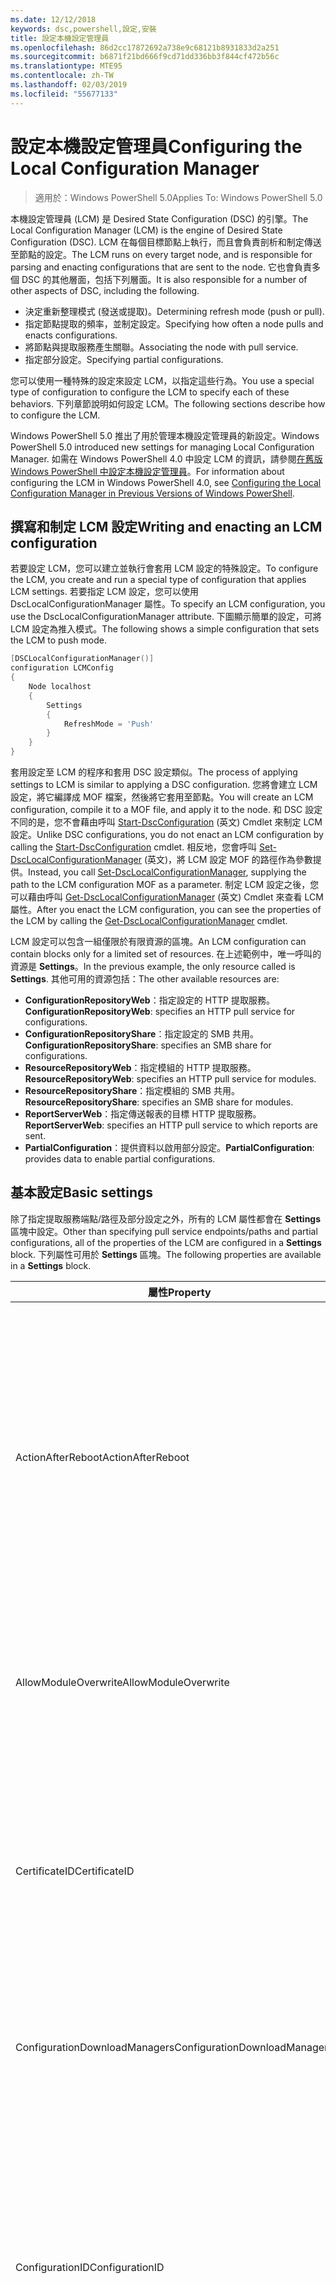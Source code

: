 ```yaml
---
ms.date: 12/12/2018
keywords: dsc,powershell,設定,安裝
title: 設定本機設定管理員
ms.openlocfilehash: 86d2cc17872692a738e9c68121b8931833d2a251
ms.sourcegitcommit: b6871f21bd666f9cd71dd336bb3f844cf472b56c
ms.translationtype: MTE95
ms.contentlocale: zh-TW
ms.lasthandoff: 02/03/2019
ms.locfileid: "55677133"
---
```

# <a name="configuring-the-local-configuration-manager"></a><span data-ttu-id="fac34-103">設定本機設定管理員</span><span class="sxs-lookup"><span data-stu-id="fac34-103">Configuring the Local Configuration Manager</span></span>

> <span data-ttu-id="fac34-104">適用於：Windows PowerShell 5.0</span><span class="sxs-lookup"><span data-stu-id="fac34-104">Applies To: Windows PowerShell 5.0</span></span>

<span data-ttu-id="fac34-105">本機設定管理員 (LCM) 是 Desired State Configuration (DSC) 的引擎。</span><span class="sxs-lookup"><span data-stu-id="fac34-105">The Local Configuration Manager (LCM) is the engine of Desired State Configuration (DSC).</span></span>
<span data-ttu-id="fac34-106">LCM 在每個目標節點上執行，而且會負責剖析和制定傳送至節點的設定。</span><span class="sxs-lookup"><span data-stu-id="fac34-106">The LCM runs on every target node, and is responsible for parsing and enacting configurations that are sent to the node.</span></span>
<span data-ttu-id="fac34-107">它也會負責多個 DSC 的其他層面，包括下列層面。</span><span class="sxs-lookup"><span data-stu-id="fac34-107">It is also responsible for a number of other aspects of DSC, including the following.</span></span>

- <span data-ttu-id="fac34-108">決定重新整理模式 (發送或提取)。</span><span class="sxs-lookup"><span data-stu-id="fac34-108">Determining refresh mode (push or pull).</span></span>
- <span data-ttu-id="fac34-109">指定節點提取的頻率，並制定設定。</span><span class="sxs-lookup"><span data-stu-id="fac34-109">Specifying how often a node pulls and enacts configurations.</span></span>
- <span data-ttu-id="fac34-110">將節點與提取服務產生關聯。</span><span class="sxs-lookup"><span data-stu-id="fac34-110">Associating the node with pull service.</span></span>
- <span data-ttu-id="fac34-111">指定部分設定。</span><span class="sxs-lookup"><span data-stu-id="fac34-111">Specifying partial configurations.</span></span>

<span data-ttu-id="fac34-112">您可以使用一種特殊的設定來設定 LCM，以指定這些行為。</span><span class="sxs-lookup"><span data-stu-id="fac34-112">You use a special type of configuration to configure the LCM to specify each of these behaviors.</span></span>
<span data-ttu-id="fac34-113">下列章節說明如何設定 LCM。</span><span class="sxs-lookup"><span data-stu-id="fac34-113">The following sections describe how to configure the LCM.</span></span>

<span data-ttu-id="fac34-114">Windows PowerShell 5.0 推出了用於管理本機設定管理員的新設定。</span><span class="sxs-lookup"><span data-stu-id="fac34-114">Windows PowerShell 5.0 introduced new settings for managing Local Configuration Manager.</span></span>
<span data-ttu-id="fac34-115">如需在 Windows PowerShell 4.0 中設定 LCM 的資訊，請參閱[在舊版 Windows PowerShell 中設定本機設定管理員](metaconfig4.md)。</span><span class="sxs-lookup"><span data-stu-id="fac34-115">For information about configuring the LCM in Windows PowerShell 4.0, see [Configuring the Local Configuration Manager in Previous Versions of Windows PowerShell](metaconfig4.md).</span></span>

## <a name="writing-and-enacting-an-lcm-configuration"></a><span data-ttu-id="fac34-116">撰寫和制定 LCM 設定</span><span class="sxs-lookup"><span data-stu-id="fac34-116">Writing and enacting an LCM configuration</span></span>

<span data-ttu-id="fac34-117">若要設定 LCM，您可以建立並執行會套用 LCM 設定的特殊設定。</span><span class="sxs-lookup"><span data-stu-id="fac34-117">To configure the LCM, you create and run a special type of configuration that applies LCM settings.</span></span>
<span data-ttu-id="fac34-118">若要指定 LCM 設定，您可以使用 DscLocalConfigurationManager 屬性。</span><span class="sxs-lookup"><span data-stu-id="fac34-118">To specify an LCM configuration, you use the DscLocalConfigurationManager attribute.</span></span>
<span data-ttu-id="fac34-119">下圖顯示簡單的設定，可將 LCM 設定為推入模式。</span><span class="sxs-lookup"><span data-stu-id="fac34-119">The following shows a simple configuration that sets the LCM to push mode.</span></span>

```powershell
[DSCLocalConfigurationManager()]
configuration LCMConfig
{
    Node localhost
    {
        Settings
        {
            RefreshMode = 'Push'
        }
    }
}
```

<span data-ttu-id="fac34-120">套用設定至 LCM 的程序和套用 DSC 設定類似。</span><span class="sxs-lookup"><span data-stu-id="fac34-120">The process of applying settings to LCM is similar to applying a DSC configuration.</span></span>
<span data-ttu-id="fac34-121">您將會建立 LCM 設定，將它編譯成 MOF 檔案，然後將它套用至節點。</span><span class="sxs-lookup"><span data-stu-id="fac34-121">You will create an LCM configuration, compile it to a MOF file, and apply it to the node.</span></span>
<span data-ttu-id="fac34-122">和 DSC 設定不同的是，您不會藉由呼叫 [Start-DscConfiguration](/powershell/module/psdesiredstateconfiguration/start-dscconfiguration) \(英文\) Cmdlet 來制定 LCM 設定。</span><span class="sxs-lookup"><span data-stu-id="fac34-122">Unlike DSC configurations, you do not enact an LCM configuration by calling the [Start-DscConfiguration](/powershell/module/psdesiredstateconfiguration/start-dscconfiguration) cmdlet.</span></span>
<span data-ttu-id="fac34-123">相反地，您會呼叫 [Set-DscLocalConfigurationManager](/powershell/module/PSDesiredStateConfiguration/Set-DscLocalConfigurationManager) \(英文\)，將 LCM 設定 MOF 的路徑作為參數提供。</span><span class="sxs-lookup"><span data-stu-id="fac34-123">Instead, you call [Set-DscLocalConfigurationManager](/powershell/module/PSDesiredStateConfiguration/Set-DscLocalConfigurationManager), supplying the path to the LCM configuration MOF as a parameter.</span></span>
<span data-ttu-id="fac34-124">制定 LCM 設定之後，您可以藉由呼叫 [Get-DscLocalConfigurationManager](/powershell/module/PSDesiredStateConfiguration/Get-DscLocalConfigurationManager) \(英文\) Cmdlet 來查看 LCM 屬性。</span><span class="sxs-lookup"><span data-stu-id="fac34-124">After you enact the LCM configuration, you can see the properties of the LCM by calling the [Get-DscLocalConfigurationManager](/powershell/module/PSDesiredStateConfiguration/Get-DscLocalConfigurationManager) cmdlet.</span></span>

<span data-ttu-id="fac34-125">LCM 設定可以包含一組僅限於有限資源的區塊。</span><span class="sxs-lookup"><span data-stu-id="fac34-125">An LCM configuration can contain blocks only for a limited set of resources.</span></span>
<span data-ttu-id="fac34-126">在上述範例中，唯一呼叫的資源是 **Settings**。</span><span class="sxs-lookup"><span data-stu-id="fac34-126">In the previous example, the only resource called is **Settings**.</span></span>
<span data-ttu-id="fac34-127">其他可用的資源包括：</span><span class="sxs-lookup"><span data-stu-id="fac34-127">The other available resources are:</span></span>

* <span data-ttu-id="fac34-128">**ConfigurationRepositoryWeb**：指定設定的 HTTP 提取服務。</span><span class="sxs-lookup"><span data-stu-id="fac34-128">**ConfigurationRepositoryWeb**: specifies an HTTP pull service for configurations.</span></span>
* <span data-ttu-id="fac34-129">**ConfigurationRepositoryShare**：指定設定的 SMB 共用。</span><span class="sxs-lookup"><span data-stu-id="fac34-129">**ConfigurationRepositoryShare**: specifies an SMB share for configurations.</span></span>
* <span data-ttu-id="fac34-130">**ResourceRepositoryWeb**：指定模組的 HTTP 提取服務。</span><span class="sxs-lookup"><span data-stu-id="fac34-130">**ResourceRepositoryWeb**: specifies an HTTP pull service for modules.</span></span>
* <span data-ttu-id="fac34-131">**ResourceRepositoryShare**：指定模組的 SMB 共用。</span><span class="sxs-lookup"><span data-stu-id="fac34-131">**ResourceRepositoryShare**: specifies an SMB share for modules.</span></span>
* <span data-ttu-id="fac34-132">**ReportServerWeb**：指定傳送報表的目標 HTTP 提取服務。</span><span class="sxs-lookup"><span data-stu-id="fac34-132">**ReportServerWeb**: specifies an HTTP pull service to which reports are sent.</span></span>
* <span data-ttu-id="fac34-133">**PartialConfiguration**：提供資料以啟用部分設定。</span><span class="sxs-lookup"><span data-stu-id="fac34-133">**PartialConfiguration**: provides data to enable partial configurations.</span></span>

## <a name="basic-settings"></a><span data-ttu-id="fac34-134">基本設定</span><span class="sxs-lookup"><span data-stu-id="fac34-134">Basic settings</span></span>

<span data-ttu-id="fac34-135">除了指定提取服務端點/路徑及部分設定之外，所有的 LCM 屬性都會在 **Settings** 區塊中設定。</span><span class="sxs-lookup"><span data-stu-id="fac34-135">Other than specifying pull service endpoints/paths and partial configurations, all of the properties of the LCM are configured in a **Settings** block.</span></span>
<span data-ttu-id="fac34-136">下列屬性可用於 **Settings** 區塊。</span><span class="sxs-lookup"><span data-stu-id="fac34-136">The following properties are available in a **Settings** block.</span></span>

|  <span data-ttu-id="fac34-137">屬性</span><span class="sxs-lookup"><span data-stu-id="fac34-137">Property</span></span>  |  <span data-ttu-id="fac34-138">類型</span><span class="sxs-lookup"><span data-stu-id="fac34-138">Type</span></span>  |  <span data-ttu-id="fac34-139">描述</span><span class="sxs-lookup"><span data-stu-id="fac34-139">Description</span></span>   |
|----------- |------- |--------------- |
| <span data-ttu-id="fac34-140">ActionAfterReboot</span><span class="sxs-lookup"><span data-stu-id="fac34-140">ActionAfterReboot</span></span>| <span data-ttu-id="fac34-141">字串</span><span class="sxs-lookup"><span data-stu-id="fac34-141">string</span></span>| <span data-ttu-id="fac34-142">指定套用設定期間在重新開機後的動作。</span><span class="sxs-lookup"><span data-stu-id="fac34-142">Specifies what happens after a reboot during the application of a configuration.</span></span> <span data-ttu-id="fac34-143">可能的值為 __"ContinueConfiguration"__ 和 __"StopConfiguration"__。</span><span class="sxs-lookup"><span data-stu-id="fac34-143">The possible values are __"ContinueConfiguration"__ and __"StopConfiguration"__.</span></span> <ul><li> <span data-ttu-id="fac34-144">__ContinueConfiguration__︰機器重新開機後繼續套用目前的設定。</span><span class="sxs-lookup"><span data-stu-id="fac34-144">__ContinueConfiguration__: Continue applying the current configuration after machine reboot.</span></span> <span data-ttu-id="fac34-145">這是預設值</span><span class="sxs-lookup"><span data-stu-id="fac34-145">This is the default value</span></span></li><li><span data-ttu-id="fac34-146">__StopConfiguration__：機器重新開機後停止目前的設定。</span><span class="sxs-lookup"><span data-stu-id="fac34-146">__StopConfiguration__: Stop the current configuration after machine reboot.</span></span></li></ul>|
| <span data-ttu-id="fac34-147">AllowModuleOverwrite</span><span class="sxs-lookup"><span data-stu-id="fac34-147">AllowModuleOverwrite</span></span>| <span data-ttu-id="fac34-148">bool</span><span class="sxs-lookup"><span data-stu-id="fac34-148">bool</span></span>| <span data-ttu-id="fac34-149">若允許以自提取服務下載的新設定覆寫目標節點上的舊設定，即為 __$TRUE__。</span><span class="sxs-lookup"><span data-stu-id="fac34-149">__$TRUE__ if new configurations downloaded from the pull service are allowed to overwrite the old ones on the target node.</span></span> <span data-ttu-id="fac34-150">否則為 $FALSE。</span><span class="sxs-lookup"><span data-stu-id="fac34-150">Otherwise, $FALSE.</span></span>|
| <span data-ttu-id="fac34-151">CertificateID</span><span class="sxs-lookup"><span data-stu-id="fac34-151">CertificateID</span></span>| <span data-ttu-id="fac34-152">字串</span><span class="sxs-lookup"><span data-stu-id="fac34-152">string</span></span>| <span data-ttu-id="fac34-153">憑證指紋，用來保護在設定中傳遞的憑證。</span><span class="sxs-lookup"><span data-stu-id="fac34-153">The thumbprint of a certificate used to secure credentials passed in a configuration.</span></span> <span data-ttu-id="fac34-154">如需詳細資訊，請參閱 [Want to secure credentials in Windows PowerShell Desired State Configuration (需要保護 Windows PowerShell 預期狀態設定的憑證嗎？)](http://blogs.msdn.com/b/powershell/archive/2014/01/31/want-to-secure-credentials-in-windows-powershell-desired-state-configuration.aspx)。</span><span class="sxs-lookup"><span data-stu-id="fac34-154">For more information see [Want to secure credentials in Windows PowerShell Desired State Configuration](http://blogs.msdn.com/b/powershell/archive/2014/01/31/want-to-secure-credentials-in-windows-powershell-desired-state-configuration.aspx)?.</span></span> <br> <span data-ttu-id="fac34-155">__注意：__ 若使用 Azure 自動化 DSC 提取服務，系統會自動管理此設定。</span><span class="sxs-lookup"><span data-stu-id="fac34-155">__Note:__ this is managed automatically if using Azure Automation DSC pull service.</span></span>|
| <span data-ttu-id="fac34-156">ConfigurationDownloadManagers</span><span class="sxs-lookup"><span data-stu-id="fac34-156">ConfigurationDownloadManagers</span></span>| <span data-ttu-id="fac34-157">CimInstance[]</span><span class="sxs-lookup"><span data-stu-id="fac34-157">CimInstance[]</span></span>| <span data-ttu-id="fac34-158">已過時。</span><span class="sxs-lookup"><span data-stu-id="fac34-158">Obsolete.</span></span> <span data-ttu-id="fac34-159">使用 __ConfigurationRepositoryWeb__ 和 __ConfigurationRepositoryShare__ 區塊來定義設定提取服務端點。</span><span class="sxs-lookup"><span data-stu-id="fac34-159">Use __ConfigurationRepositoryWeb__ and __ConfigurationRepositoryShare__ blocks to define configuration pull service endpoints.</span></span>|
| <span data-ttu-id="fac34-160">ConfigurationID</span><span class="sxs-lookup"><span data-stu-id="fac34-160">ConfigurationID</span></span>| <span data-ttu-id="fac34-161">字串</span><span class="sxs-lookup"><span data-stu-id="fac34-161">string</span></span>| <span data-ttu-id="fac34-162">用於與較舊提取服務版本之間的回溯相容性。</span><span class="sxs-lookup"><span data-stu-id="fac34-162">For backwards compatibility with older pull service versions.</span></span> <span data-ttu-id="fac34-163">識別要從提取服務取得之設定檔的 GUID。</span><span class="sxs-lookup"><span data-stu-id="fac34-163">A GUID that identifies the configuration file to get from a pull service.</span></span> <span data-ttu-id="fac34-164">如果設定 MOF 的名稱為 ConfigurationID.mof，節點將會在提取服務上提取設定。</span><span class="sxs-lookup"><span data-stu-id="fac34-164">The node will pull configurations on the pull service if the name of the configuration MOF is named ConfigurationID.mof.</span></span><br> <span data-ttu-id="fac34-165">__注意：__ 如果您設定此屬性，使用 __RegistrationKey__ 向提取服務註冊節點將會無法運作。</span><span class="sxs-lookup"><span data-stu-id="fac34-165">__Note:__ If you set this property, registering the node with a pull service by using __RegistrationKey__ does not work.</span></span> <span data-ttu-id="fac34-166">如需詳細資訊，請參閱[以設定名稱設定提取用戶端](../pull-server/pullClientConfigNames.md)。</span><span class="sxs-lookup"><span data-stu-id="fac34-166">For more information, see [Setting up a pull client with configuration names](../pull-server/pullClientConfigNames.md).</span></span>|
| <span data-ttu-id="fac34-167">ConfigurationMode</span><span class="sxs-lookup"><span data-stu-id="fac34-167">ConfigurationMode</span></span>| <span data-ttu-id="fac34-168">字串</span><span class="sxs-lookup"><span data-stu-id="fac34-168">string</span></span> | <span data-ttu-id="fac34-169">指定 LCM 實際上如何將設定套用至目標節點。</span><span class="sxs-lookup"><span data-stu-id="fac34-169">Specifies how the LCM actually applies the configuration to the target nodes.</span></span> <span data-ttu-id="fac34-170">可能的值為 __"ApplyOnly"__、__"ApplyAndMonitor"__ 和 __"ApplyAndAutoCorrect"__。</span><span class="sxs-lookup"><span data-stu-id="fac34-170">Possible values are __"ApplyOnly"__,__"ApplyAndMonitor"__, and __"ApplyAndAutoCorrect"__.</span></span> <ul><li><span data-ttu-id="fac34-171">__ApplyOnly__：DSC 會套用設定，並且不執行任何進一步的動作，除非有新的設定推送至目標節點，或是從服務提取新的設定。</span><span class="sxs-lookup"><span data-stu-id="fac34-171">__ApplyOnly__: DSC applies the configuration and does nothing further unless a new configuration is pushed to the target node or when a new configuration is pulled from a service.</span></span> <span data-ttu-id="fac34-172">第一次套用新設定之後，DSC 不會檢查與先前設定狀態的偏離。</span><span class="sxs-lookup"><span data-stu-id="fac34-172">After initial application of a new configuration, DSC does not check for drift from a previously configured state.</span></span> <span data-ttu-id="fac34-173">請注意，在 __ApplyOnly__ 生效之前，DSC 不斷嘗試套用此組態，直到成功為止 。</span><span class="sxs-lookup"><span data-stu-id="fac34-173">Note that DSC will attempt to apply the configuration until it is successful before __ApplyOnly__ takes effect.</span></span> </li><li> <span data-ttu-id="fac34-174">__ApplyAndMonitor__：這是預設值。</span><span class="sxs-lookup"><span data-stu-id="fac34-174">__ApplyAndMonitor__: This is the default value.</span></span> <span data-ttu-id="fac34-175">LCM 適用於任何新的設定。</span><span class="sxs-lookup"><span data-stu-id="fac34-175">The LCM applies any new configurations.</span></span> <span data-ttu-id="fac34-176">第一次套用新設定之後，如果目標節點偏離預期狀態，則 DSC 會回報記錄中的差異。</span><span class="sxs-lookup"><span data-stu-id="fac34-176">After initial application of a new configuration, if the target node drifts from the desired state, DSC reports the discrepancy in logs.</span></span> <span data-ttu-id="fac34-177">請注意，在 __ApplyAndMonitor__ 生效之前，DSC 不斷嘗試套用此組態，直到成功為止 。</span><span class="sxs-lookup"><span data-stu-id="fac34-177">Note that DSC will attempt to apply the configuration until it is successful before __ApplyAndMonitor__ takes effect.</span></span></li><li><span data-ttu-id="fac34-178">__ApplyAndAutoCorrect__：DSC 會套用任何新的設定。</span><span class="sxs-lookup"><span data-stu-id="fac34-178">__ApplyAndAutoCorrect__: DSC applies any new configurations.</span></span> <span data-ttu-id="fac34-179">第一次套用新設定之後，如果目標節點偏離預期狀態，則 DSC 會報告記錄檔中的差異，然後重新套用目前設定。</span><span class="sxs-lookup"><span data-stu-id="fac34-179">After initial application of a new configuration, if the target node drifts from the desired state, DSC reports the discrepancy in logs, and then re-applies the current configuration.</span></span></li></ul>|
| <span data-ttu-id="fac34-180">ConfigurationModeFrequencyMins</span><span class="sxs-lookup"><span data-stu-id="fac34-180">ConfigurationModeFrequencyMins</span></span>| <span data-ttu-id="fac34-181">UInt32</span><span class="sxs-lookup"><span data-stu-id="fac34-181">UInt32</span></span>| <span data-ttu-id="fac34-182">檢查並套用目前設定的頻率 (以分鐘為單位)。</span><span class="sxs-lookup"><span data-stu-id="fac34-182">How often, in minutes, the current configuration is checked and applied.</span></span> <span data-ttu-id="fac34-183">如果 ConfigurationMode 屬性設定為 ApplyOnly，就會忽略這個屬性。</span><span class="sxs-lookup"><span data-stu-id="fac34-183">This property is ignored if the ConfigurationMode property is set to ApplyOnly.</span></span> <span data-ttu-id="fac34-184">預設值為 15。</span><span class="sxs-lookup"><span data-stu-id="fac34-184">The default value is 15.</span></span>|
| <span data-ttu-id="fac34-185">DebugMode</span><span class="sxs-lookup"><span data-stu-id="fac34-185">DebugMode</span></span>| <span data-ttu-id="fac34-186">字串</span><span class="sxs-lookup"><span data-stu-id="fac34-186">string</span></span>| <span data-ttu-id="fac34-187">可能的值為 __None__、__ForceModuleImport__ 和 __All__。</span><span class="sxs-lookup"><span data-stu-id="fac34-187">Possible values are __None__, __ForceModuleImport__, and __All__.</span></span> <ul><li><span data-ttu-id="fac34-188">設為 __None__ 會使用快取資源。</span><span class="sxs-lookup"><span data-stu-id="fac34-188">Set to __None__ to use cached resources.</span></span> <span data-ttu-id="fac34-189">這是預設，而且應該用於實際執行的案例。</span><span class="sxs-lookup"><span data-stu-id="fac34-189">This is the default and should be used in production scenarios.</span></span></li><li><span data-ttu-id="fac34-190">設為 __ForceModuleImport__，會導致 LCM 重新載入任何 DSC 資源模組，即使先前已載入這些模組並已快取。</span><span class="sxs-lookup"><span data-stu-id="fac34-190">Setting to __ForceModuleImport__, causes the LCM to reload any DSC resource modules, even if they have been previously loaded and cached.</span></span> <span data-ttu-id="fac34-191">這會影響 DSC 作業的效能，因為每個模組會在使用時重新載入。</span><span class="sxs-lookup"><span data-stu-id="fac34-191">This impacts the performance of DSC operations as each module is reloaded on use.</span></span> <span data-ttu-id="fac34-192">通常會在為資源偵錯時使用此值</span><span class="sxs-lookup"><span data-stu-id="fac34-192">Typically you would use this value while debugging a resource</span></span></li><li><span data-ttu-id="fac34-193">在這一版本中，__All__ 與 __ForceModuleImport__ 相同</span><span class="sxs-lookup"><span data-stu-id="fac34-193">In this release, __All__ is same as __ForceModuleImport__</span></span></li></ul> |
| <span data-ttu-id="fac34-194">RebootNodeIfNeeded</span><span class="sxs-lookup"><span data-stu-id="fac34-194">RebootNodeIfNeeded</span></span>| <span data-ttu-id="fac34-195">bool</span><span class="sxs-lookup"><span data-stu-id="fac34-195">bool</span></span>| <span data-ttu-id="fac34-196">將此設為`$true`以允許重新啟動節點使用的資源`$global:DSCMachineStatus`旗標。</span><span class="sxs-lookup"><span data-stu-id="fac34-196">Set this to `$true` to allow resources to reboot the Node using the `$global:DSCMachineStatus` flag.</span></span> <span data-ttu-id="fac34-197">否則，您將必須手動重新啟動任何設定所需的節點。</span><span class="sxs-lookup"><span data-stu-id="fac34-197">Otherwise, you will have to manually reboot the node for any configuration that requires it.</span></span> <span data-ttu-id="fac34-198">預設值為 `$false`。</span><span class="sxs-lookup"><span data-stu-id="fac34-198">The default value is `$false`.</span></span> <span data-ttu-id="fac34-199">若要在重新啟動條件是由 DSC 以外的項目 (例如 Windows Installer) 所制定的情況下使用此設定，請將此設定與 [xPendingReboot](https://github.com/powershell/xpendingreboot) \(英文\) 模組結合。</span><span class="sxs-lookup"><span data-stu-id="fac34-199">To use this setting when a reboot condition is enacted by something other than DSC (such as Windows Installer), combine this setting with the [xPendingReboot](https://github.com/powershell/xpendingreboot) module.</span></span>|
| <span data-ttu-id="fac34-200">RefreshMode</span><span class="sxs-lookup"><span data-stu-id="fac34-200">RefreshMode</span></span>| <span data-ttu-id="fac34-201">字串</span><span class="sxs-lookup"><span data-stu-id="fac34-201">string</span></span>| <span data-ttu-id="fac34-202">指定 LCM 取得設定的方式。</span><span class="sxs-lookup"><span data-stu-id="fac34-202">Specifies how the LCM gets configurations.</span></span> <span data-ttu-id="fac34-203">可能的值為 __"Disabled"__、__"Push"__ 和 __"Pull"__。</span><span class="sxs-lookup"><span data-stu-id="fac34-203">The possible values are __"Disabled"__, __"Push"__, and __"Pull"__.</span></span> <ul><li><span data-ttu-id="fac34-204">__Disabled__：會為此節點停用 DSC 設定。</span><span class="sxs-lookup"><span data-stu-id="fac34-204">__Disabled__: DSC configurations are disabled for this node.</span></span></li><li> <span data-ttu-id="fac34-205">__Push__：藉由呼叫 [Start-DscConfiguration](/powershell/module/psdesiredstateconfiguration/start-dscconfiguration) Cmdlet 啟動設定。</span><span class="sxs-lookup"><span data-stu-id="fac34-205">__Push__: Configurations are initiated by calling the [Start-DscConfiguration](/powershell/module/psdesiredstateconfiguration/start-dscconfiguration) cmdlet.</span></span> <span data-ttu-id="fac34-206">設定會立即套用至節點。</span><span class="sxs-lookup"><span data-stu-id="fac34-206">The configuration is applied immediately to the node.</span></span> <span data-ttu-id="fac34-207">這是預設值。</span><span class="sxs-lookup"><span data-stu-id="fac34-207">This is the default value.</span></span></li><li><span data-ttu-id="fac34-208">__Pull__：節點設定為定期檢查來自提取服務或 SMB 路徑的設定。</span><span class="sxs-lookup"><span data-stu-id="fac34-208">__Pull:__ The node is configured to regularly check for configurations from a pull service or SMB path.</span></span> <span data-ttu-id="fac34-209">如果這個屬性設為 __Pull__，您必須在 __ConfigurationRepositoryWeb__ 或 __ConfigurationRepositoryShare__ 區塊中指定 HTTP (服務) 或 SMB (共用) 路徑。</span><span class="sxs-lookup"><span data-stu-id="fac34-209">If this property is set to __Pull__, you must specify an HTTP (service) or SMB (share) path in a __ConfigurationRepositoryWeb__ or __ConfigurationRepositoryShare__ block.</span></span></li></ul>|
| <span data-ttu-id="fac34-210">RefreshFrequencyMins</span><span class="sxs-lookup"><span data-stu-id="fac34-210">RefreshFrequencyMins</span></span>| <span data-ttu-id="fac34-211">Uint32</span><span class="sxs-lookup"><span data-stu-id="fac34-211">Uint32</span></span>| <span data-ttu-id="fac34-212">LCM 檢查提取服務以取得更新設定的時間間隔 (以分鐘為單位)。</span><span class="sxs-lookup"><span data-stu-id="fac34-212">The time interval, in minutes, at which the LCM checks a pull service to get updated configurations.</span></span> <span data-ttu-id="fac34-213">如果 LCM 未在提取模式下設定，就會忽略此值。</span><span class="sxs-lookup"><span data-stu-id="fac34-213">This value is ignored if the LCM is not configured in pull mode.</span></span> <span data-ttu-id="fac34-214">預設值為 30。</span><span class="sxs-lookup"><span data-stu-id="fac34-214">The default value is 30.</span></span>|
| <span data-ttu-id="fac34-215">ReportManagers</span><span class="sxs-lookup"><span data-stu-id="fac34-215">ReportManagers</span></span>| <span data-ttu-id="fac34-216">CimInstance[]</span><span class="sxs-lookup"><span data-stu-id="fac34-216">CimInstance[]</span></span>| <span data-ttu-id="fac34-217">已過時。</span><span class="sxs-lookup"><span data-stu-id="fac34-217">Obsolete.</span></span> <span data-ttu-id="fac34-218">使用 __ReportServerWeb__ 區塊來定義傳送報表資料至提取服務的端點。</span><span class="sxs-lookup"><span data-stu-id="fac34-218">Use __ReportServerWeb__ blocks to define an endpoint to send reporting data to a pull service.</span></span>|
| <span data-ttu-id="fac34-219">ResourceModuleManagers</span><span class="sxs-lookup"><span data-stu-id="fac34-219">ResourceModuleManagers</span></span>| <span data-ttu-id="fac34-220">CimInstance[]</span><span class="sxs-lookup"><span data-stu-id="fac34-220">CimInstance[]</span></span>| <span data-ttu-id="fac34-221">已過時。</span><span class="sxs-lookup"><span data-stu-id="fac34-221">Obsolete.</span></span> <span data-ttu-id="fac34-222">使用 __ResourceRepositoryWeb__ 和 __ResourceRepositoryShare__ 區塊來個別定義提取服務 HTTP 端點或 SMB 路徑。</span><span class="sxs-lookup"><span data-stu-id="fac34-222">Use __ResourceRepositoryWeb__ and __ResourceRepositoryShare__ blocks to define pull service HTTP endpoints or SMB paths, respectively.</span></span>|
| <span data-ttu-id="fac34-223">PartialConfigurations</span><span class="sxs-lookup"><span data-stu-id="fac34-223">PartialConfigurations</span></span>| <span data-ttu-id="fac34-224">CimInstance</span><span class="sxs-lookup"><span data-stu-id="fac34-224">CimInstance</span></span>| <span data-ttu-id="fac34-225">未實作。</span><span class="sxs-lookup"><span data-stu-id="fac34-225">Not implemented.</span></span> <span data-ttu-id="fac34-226">請勿使用。</span><span class="sxs-lookup"><span data-stu-id="fac34-226">Do not use.</span></span>|
| <span data-ttu-id="fac34-227">StatusRetentionTimeInDays</span><span class="sxs-lookup"><span data-stu-id="fac34-227">StatusRetentionTimeInDays</span></span> | <span data-ttu-id="fac34-228">UInt32</span><span class="sxs-lookup"><span data-stu-id="fac34-228">UInt32</span></span>| <span data-ttu-id="fac34-229">LCM 會保留目前設定狀態的天數。</span><span class="sxs-lookup"><span data-stu-id="fac34-229">The number of days the LCM keeps the status of the current configuration.</span></span>|

> [!NOTE]
> <span data-ttu-id="fac34-230">LCM 會啟動**ConfigurationModeFrequencyMins**循環為基礎：</span><span class="sxs-lookup"><span data-stu-id="fac34-230">The LCM starts the **ConfigurationModeFrequencyMins** cycle based on:</span></span>
>
> - <span data-ttu-id="fac34-231">使用套用新的 metaconfig `Set-DscLocalConfigurationManager`</span><span class="sxs-lookup"><span data-stu-id="fac34-231">A new metaconfig is applied using `Set-DscLocalConfigurationManager`</span></span>
> - <span data-ttu-id="fac34-232">電腦重新開機</span><span class="sxs-lookup"><span data-stu-id="fac34-232">A machine restart</span></span>
>
> <span data-ttu-id="fac34-233">任何條件，其中的計時器程序發生時將會在 30 秒內偵測到的損毀，而週期將會重新啟動。</span><span class="sxs-lookup"><span data-stu-id="fac34-233">For any condition where the timer process experiences a crash, that will be detected within 30 seconds and the cycle will be restarted.</span></span>
> <span data-ttu-id="fac34-234">並行作業可能會延遲週期從開始，如果這項作業的持續時間超過設定的循環頻率下, 一個計時器將不會啟動。</span><span class="sxs-lookup"><span data-stu-id="fac34-234">A concurrent operation could delay the cycle from being started, if the duration of this operation exceeds the configured cycle frequency, the next timer will not start.</span></span>
>
> <span data-ttu-id="fac34-235">範例中，metaconfig 在 15 分鐘提取頻率設定，並提取，就會發生在 T1。</span><span class="sxs-lookup"><span data-stu-id="fac34-235">Example, the metaconfig is configured at a 15 minute pull frequency and a pull occurs at T1.</span></span>  <span data-ttu-id="fac34-236">節點不會完成 16 分鐘的工作。</span><span class="sxs-lookup"><span data-stu-id="fac34-236">The Node does not finish work for 16 minutes.</span></span>  <span data-ttu-id="fac34-237">會忽略第一個 15 分鐘的週期，以及下一個提取將會發生在 T1 + 15 + 15。</span><span class="sxs-lookup"><span data-stu-id="fac34-237">The first 15 minute cycle is ignored, and next pull will happen at T1+15+15.</span></span>

## <a name="pull-service"></a><span data-ttu-id="fac34-238">提取服務</span><span class="sxs-lookup"><span data-stu-id="fac34-238">Pull service</span></span>

<span data-ttu-id="fac34-239">LCM 設定支援定義下列提取服務端點類型：</span><span class="sxs-lookup"><span data-stu-id="fac34-239">LCM configuration supports defining the following types of pull service endpoints:</span></span>

- <span data-ttu-id="fac34-240">**設定伺服器**：DSC 設定的儲存機制。</span><span class="sxs-lookup"><span data-stu-id="fac34-240">**Configuration server**: A repository for DSC configurations.</span></span> <span data-ttu-id="fac34-241">使用 **ConfigurationRepositoryWeb** (適用於 Web 伺服器) 和 **ConfigurationRepositoryShare** (適用於 SMB 伺服器) 區塊來定義設定伺服器。</span><span class="sxs-lookup"><span data-stu-id="fac34-241">Define configuration servers by using **ConfigurationRepositoryWeb** (for web-based servers) and **ConfigurationRepositoryShare** (for SMB-based servers) blocks.</span></span>
- <span data-ttu-id="fac34-242">**資源伺服器**：封裝成 PowerShell 模組的 DSC 資源存放庫。</span><span class="sxs-lookup"><span data-stu-id="fac34-242">**Resource server**: A repository for DSC resources, packaged as PowerShell modules.</span></span> <span data-ttu-id="fac34-243">使用 **ResourceRepositoryWeb** (適用於 Web 伺服器) 和 **ResourceRepositoryShare** (適用於 SMB 伺服器) 區塊來定義資源伺服器。</span><span class="sxs-lookup"><span data-stu-id="fac34-243">Define resource servers by using **ResourceRepositoryWeb** (for web-based servers) and **ResourceRepositoryShare** (for SMB-based servers) blocks.</span></span>
- <span data-ttu-id="fac34-244">**報表伺服器**：DSC 傳送報表資料的目標服務。</span><span class="sxs-lookup"><span data-stu-id="fac34-244">**Report server**: A service that DSC sends report data to.</span></span> <span data-ttu-id="fac34-245">使用 **ReportServerWeb** 區塊來定義報表伺服器。</span><span class="sxs-lookup"><span data-stu-id="fac34-245">Define report servers by using **ReportServerWeb** blocks.</span></span> <span data-ttu-id="fac34-246">報表伺服器必須是 Web 服務。</span><span class="sxs-lookup"><span data-stu-id="fac34-246">A report server must be a web service.</span></span>

<span data-ttu-id="fac34-247">如需提取服務的詳細資訊，請參閱 [Desired State Configuration 提取服務](../pull-server/pullServer.md)。</span><span class="sxs-lookup"><span data-stu-id="fac34-247">For more details on pull service see, [Desired State Configuration Pull Service](../pull-server/pullServer.md).</span></span>

## <a name="configuration-server-blocks"></a><span data-ttu-id="fac34-248">設定伺服器區塊</span><span class="sxs-lookup"><span data-stu-id="fac34-248">Configuration server blocks</span></span>

<span data-ttu-id="fac34-249">若要定義 Web 設定伺服器，請建立 **ConfigurationRepositoryWeb** 區塊。</span><span class="sxs-lookup"><span data-stu-id="fac34-249">To define a web-based configuration server, you create a **ConfigurationRepositoryWeb** block.</span></span>
<span data-ttu-id="fac34-250">**ConfigurationRepositoryWeb** 定義下列屬性。</span><span class="sxs-lookup"><span data-stu-id="fac34-250">A **ConfigurationRepositoryWeb** defines the following properties.</span></span>

|<span data-ttu-id="fac34-251">屬性</span><span class="sxs-lookup"><span data-stu-id="fac34-251">Property</span></span>|<span data-ttu-id="fac34-252">類型</span><span class="sxs-lookup"><span data-stu-id="fac34-252">Type</span></span>|<span data-ttu-id="fac34-253">描述</span><span class="sxs-lookup"><span data-stu-id="fac34-253">Description</span></span>|
|---|---|---|
|<span data-ttu-id="fac34-254">AllowUnsecureConnection</span><span class="sxs-lookup"><span data-stu-id="fac34-254">AllowUnsecureConnection</span></span>|<span data-ttu-id="fac34-255">bool</span><span class="sxs-lookup"><span data-stu-id="fac34-255">bool</span></span>|<span data-ttu-id="fac34-256">設為 **$TRUE** 即允許從節點到伺服器的未經驗證連線。</span><span class="sxs-lookup"><span data-stu-id="fac34-256">Set to **$TRUE** to allow connections from the node to the server without authentication.</span></span> <span data-ttu-id="fac34-257">設為 **$FALSE** 表示需要驗證。</span><span class="sxs-lookup"><span data-stu-id="fac34-257">Set to **$FALSE** to require authentication.</span></span>|
|<span data-ttu-id="fac34-258">CertificateID</span><span class="sxs-lookup"><span data-stu-id="fac34-258">CertificateID</span></span>|<span data-ttu-id="fac34-259">字串</span><span class="sxs-lookup"><span data-stu-id="fac34-259">string</span></span>|<span data-ttu-id="fac34-260">用來向伺服器驗證的憑證指紋。</span><span class="sxs-lookup"><span data-stu-id="fac34-260">The thumbprint of a certificate used to authenticate to the server.</span></span>|
|<span data-ttu-id="fac34-261">ConfigurationNames</span><span class="sxs-lookup"><span data-stu-id="fac34-261">ConfigurationNames</span></span>|<span data-ttu-id="fac34-262">String[]</span><span class="sxs-lookup"><span data-stu-id="fac34-262">String[]</span></span>|<span data-ttu-id="fac34-263">要由目標節點提取之設定名稱的陣列。</span><span class="sxs-lookup"><span data-stu-id="fac34-263">An array of names of configurations to be pulled by the target node.</span></span> <span data-ttu-id="fac34-264">僅有在使用 **RegistrationKey** 向提取服務註冊節點時，才會使用這些設定。</span><span class="sxs-lookup"><span data-stu-id="fac34-264">These are used only if the node is registered with the pull service by using a **RegistrationKey**.</span></span> <span data-ttu-id="fac34-265">如需詳細資訊，請參閱[以設定名稱設定提取用戶端](../pull-server/pullClientConfigNames.md)。</span><span class="sxs-lookup"><span data-stu-id="fac34-265">For more information, see [Setting up a pull client with configuration names](../pull-server/pullClientConfigNames.md).</span></span>|
|<span data-ttu-id="fac34-266">RegistrationKey</span><span class="sxs-lookup"><span data-stu-id="fac34-266">RegistrationKey</span></span>|<span data-ttu-id="fac34-267">字串</span><span class="sxs-lookup"><span data-stu-id="fac34-267">string</span></span>|<span data-ttu-id="fac34-268">向提取服務註冊節點的 GUID。</span><span class="sxs-lookup"><span data-stu-id="fac34-268">A GUID that registers the node with the pull service.</span></span> <span data-ttu-id="fac34-269">如需詳細資訊，請參閱[以設定名稱設定提取用戶端](../pull-server/pullClientConfigNames.md)。</span><span class="sxs-lookup"><span data-stu-id="fac34-269">For more information, see [Setting up a pull client with configuration names](../pull-server/pullClientConfigNames.md).</span></span>|
|<span data-ttu-id="fac34-270">ServerURL</span><span class="sxs-lookup"><span data-stu-id="fac34-270">ServerURL</span></span>|<span data-ttu-id="fac34-271">字串</span><span class="sxs-lookup"><span data-stu-id="fac34-271">string</span></span>|<span data-ttu-id="fac34-272">設定服務的 URL。</span><span class="sxs-lookup"><span data-stu-id="fac34-272">The URL of the configuration service.</span></span>|

<span data-ttu-id="fac34-273">如需能簡化針對內部部署節點設定 ConfigurationRepositoryWeb 值的範例指令碼，請參閱[產生 DSC 中繼設定](https://docs.microsoft.com/azure/automation/automation-dsc-onboarding#generating-dsc-metaconfigurations)</span><span class="sxs-lookup"><span data-stu-id="fac34-273">An example script to simplify configuring the ConfigurationRepositoryWeb value for on-premises nodes is available - see [Generating DSC metaconfigurations](https://docs.microsoft.com/azure/automation/automation-dsc-onboarding#generating-dsc-metaconfigurations)</span></span>

<span data-ttu-id="fac34-274">若要定義 SMB 設定伺服器，請建立 **ConfigurationRepositoryShare** 區塊。</span><span class="sxs-lookup"><span data-stu-id="fac34-274">To define an SMB-based configuration server, you create a **ConfigurationRepositoryShare** block.</span></span>
<span data-ttu-id="fac34-275">**ConfigurationRepositoryShare** 定義下列屬性。</span><span class="sxs-lookup"><span data-stu-id="fac34-275">A **ConfigurationRepositoryShare** defines the following properties.</span></span>

|<span data-ttu-id="fac34-276">屬性</span><span class="sxs-lookup"><span data-stu-id="fac34-276">Property</span></span>|<span data-ttu-id="fac34-277">類型</span><span class="sxs-lookup"><span data-stu-id="fac34-277">Type</span></span>|<span data-ttu-id="fac34-278">描述</span><span class="sxs-lookup"><span data-stu-id="fac34-278">Description</span></span>|
|---|---|---|
|<span data-ttu-id="fac34-279">認證</span><span class="sxs-lookup"><span data-stu-id="fac34-279">Credential</span></span>|<span data-ttu-id="fac34-280">MSFT_Credential</span><span class="sxs-lookup"><span data-stu-id="fac34-280">MSFT_Credential</span></span>|<span data-ttu-id="fac34-281">用來向 SMB 驗證的認證。</span><span class="sxs-lookup"><span data-stu-id="fac34-281">The credential used to authenticate to the SMB share.</span></span>|
|<span data-ttu-id="fac34-282">SourcePath</span><span class="sxs-lookup"><span data-stu-id="fac34-282">SourcePath</span></span>|<span data-ttu-id="fac34-283">字串</span><span class="sxs-lookup"><span data-stu-id="fac34-283">string</span></span>|<span data-ttu-id="fac34-284">SMB 共用的路徑。</span><span class="sxs-lookup"><span data-stu-id="fac34-284">The path of the SMB share.</span></span>|

## <a name="resource-server-blocks"></a><span data-ttu-id="fac34-285">資源伺服器區塊</span><span class="sxs-lookup"><span data-stu-id="fac34-285">Resource server blocks</span></span>

<span data-ttu-id="fac34-286">若要定義 Web 資源伺服器，請建立 **ResourceRepositoryWeb** 區塊。</span><span class="sxs-lookup"><span data-stu-id="fac34-286">To define a web-based resource server, you create a **ResourceRepositoryWeb** block.</span></span>
<span data-ttu-id="fac34-287">**ResourceRepositoryWeb** 定義下列屬性。</span><span class="sxs-lookup"><span data-stu-id="fac34-287">A **ResourceRepositoryWeb** defines the following properties.</span></span>

|<span data-ttu-id="fac34-288">屬性</span><span class="sxs-lookup"><span data-stu-id="fac34-288">Property</span></span>|<span data-ttu-id="fac34-289">類型</span><span class="sxs-lookup"><span data-stu-id="fac34-289">Type</span></span>|<span data-ttu-id="fac34-290">描述</span><span class="sxs-lookup"><span data-stu-id="fac34-290">Description</span></span>|
|---|---|---|
|<span data-ttu-id="fac34-291">AllowUnsecureConnection</span><span class="sxs-lookup"><span data-stu-id="fac34-291">AllowUnsecureConnection</span></span>|<span data-ttu-id="fac34-292">bool</span><span class="sxs-lookup"><span data-stu-id="fac34-292">bool</span></span>|<span data-ttu-id="fac34-293">設為 **$TRUE** 即允許從節點到伺服器的未經驗證連線。</span><span class="sxs-lookup"><span data-stu-id="fac34-293">Set to **$TRUE** to allow connections from the node to the server without authentication.</span></span> <span data-ttu-id="fac34-294">設為 **$FALSE** 表示需要驗證。</span><span class="sxs-lookup"><span data-stu-id="fac34-294">Set to **$FALSE** to require authentication.</span></span>|
|<span data-ttu-id="fac34-295">CertificateID</span><span class="sxs-lookup"><span data-stu-id="fac34-295">CertificateID</span></span>|<span data-ttu-id="fac34-296">字串</span><span class="sxs-lookup"><span data-stu-id="fac34-296">string</span></span>|<span data-ttu-id="fac34-297">用來向伺服器驗證的憑證指紋。</span><span class="sxs-lookup"><span data-stu-id="fac34-297">The thumbprint of a certificate used to authenticate to the server.</span></span>|
|<span data-ttu-id="fac34-298">RegistrationKey</span><span class="sxs-lookup"><span data-stu-id="fac34-298">RegistrationKey</span></span>|<span data-ttu-id="fac34-299">字串</span><span class="sxs-lookup"><span data-stu-id="fac34-299">string</span></span>|<span data-ttu-id="fac34-300">向提取服務識別節點的 GUID。</span><span class="sxs-lookup"><span data-stu-id="fac34-300">A GUID that identifies the node to the pull service.</span></span>|
|<span data-ttu-id="fac34-301">ServerURL</span><span class="sxs-lookup"><span data-stu-id="fac34-301">ServerURL</span></span>|<span data-ttu-id="fac34-302">字串</span><span class="sxs-lookup"><span data-stu-id="fac34-302">string</span></span>|<span data-ttu-id="fac34-303">設定伺服器的 URL。</span><span class="sxs-lookup"><span data-stu-id="fac34-303">The URL of the configuration server.</span></span>|

<span data-ttu-id="fac34-304">如需能簡化針對內部部署節點設定 ResourceRepositoryWeb 值的範例指令碼，請參閱[產生 DSC 中繼設定](https://docs.microsoft.com/azure/automation/automation-dsc-onboarding#generating-dsc-metaconfigurations)</span><span class="sxs-lookup"><span data-stu-id="fac34-304">An example script to simplify configuring the ResourceRepositoryWeb value for on-premises nodes is available - see [Generating DSC metaconfigurations](https://docs.microsoft.com/azure/automation/automation-dsc-onboarding#generating-dsc-metaconfigurations)</span></span>

<span data-ttu-id="fac34-305">若要定義 SMB 資源伺服器，請建立 **ResourceRepositoryShare** 區塊。</span><span class="sxs-lookup"><span data-stu-id="fac34-305">To define an SMB-based resource server, you create a **ResourceRepositoryShare** block.</span></span>
<span data-ttu-id="fac34-306">**ResourceRepositoryShare** 定義下列屬性。</span><span class="sxs-lookup"><span data-stu-id="fac34-306">**ResourceRepositoryShare** defines the following properties.</span></span>

|<span data-ttu-id="fac34-307">屬性</span><span class="sxs-lookup"><span data-stu-id="fac34-307">Property</span></span>|<span data-ttu-id="fac34-308">類型</span><span class="sxs-lookup"><span data-stu-id="fac34-308">Type</span></span>|<span data-ttu-id="fac34-309">描述</span><span class="sxs-lookup"><span data-stu-id="fac34-309">Description</span></span>|
|---|---|---|
|<span data-ttu-id="fac34-310">認證</span><span class="sxs-lookup"><span data-stu-id="fac34-310">Credential</span></span>|<span data-ttu-id="fac34-311">MSFT_Credential</span><span class="sxs-lookup"><span data-stu-id="fac34-311">MSFT_Credential</span></span>|<span data-ttu-id="fac34-312">用來向 SMB 驗證的認證。</span><span class="sxs-lookup"><span data-stu-id="fac34-312">The credential used to authenticate to the SMB share.</span></span> <span data-ttu-id="fac34-313">如需傳遞認證的範例，請參閱[設定 SMB DSC 提取伺服器](../pull-server/pullServerSMB.md)</span><span class="sxs-lookup"><span data-stu-id="fac34-313">For an example of passing credentials, see [Setting up a DSC SMB pull server](../pull-server/pullServerSMB.md)</span></span>|
|<span data-ttu-id="fac34-314">SourcePath</span><span class="sxs-lookup"><span data-stu-id="fac34-314">SourcePath</span></span>|<span data-ttu-id="fac34-315">字串</span><span class="sxs-lookup"><span data-stu-id="fac34-315">string</span></span>|<span data-ttu-id="fac34-316">SMB 共用的路徑。</span><span class="sxs-lookup"><span data-stu-id="fac34-316">The path of the SMB share.</span></span>|

## <a name="report-server-blocks"></a><span data-ttu-id="fac34-317">報表伺服器區塊</span><span class="sxs-lookup"><span data-stu-id="fac34-317">Report server blocks</span></span>

<span data-ttu-id="fac34-318">若要定義報表伺服器，請建立 **ReportServerWeb** 區塊。</span><span class="sxs-lookup"><span data-stu-id="fac34-318">To define a report server, you create a **ReportServerWeb** block.</span></span>
<span data-ttu-id="fac34-319">報表伺服器角色並不相容於以 SMB 為基礎的提取服務。</span><span class="sxs-lookup"><span data-stu-id="fac34-319">The report server role is not compatible with SMB based pull service.</span></span>
<span data-ttu-id="fac34-320">**ReportServerWeb** 定義下列屬性。</span><span class="sxs-lookup"><span data-stu-id="fac34-320">**ReportServerWeb** defines the following properties.</span></span>

|<span data-ttu-id="fac34-321">屬性</span><span class="sxs-lookup"><span data-stu-id="fac34-321">Property</span></span>|<span data-ttu-id="fac34-322">類型</span><span class="sxs-lookup"><span data-stu-id="fac34-322">Type</span></span>|<span data-ttu-id="fac34-323">描述</span><span class="sxs-lookup"><span data-stu-id="fac34-323">Description</span></span>|
|---|---|---|
|<span data-ttu-id="fac34-324">AllowUnsecureConnection</span><span class="sxs-lookup"><span data-stu-id="fac34-324">AllowUnsecureConnection</span></span>|<span data-ttu-id="fac34-325">bool</span><span class="sxs-lookup"><span data-stu-id="fac34-325">bool</span></span>|<span data-ttu-id="fac34-326">設為 **$TRUE** 即允許從節點到伺服器的未經驗證連線。</span><span class="sxs-lookup"><span data-stu-id="fac34-326">Set to **$TRUE** to allow connections from the node to the server without authentication.</span></span> <span data-ttu-id="fac34-327">設為 **$FALSE** 表示需要驗證。</span><span class="sxs-lookup"><span data-stu-id="fac34-327">Set to **$FALSE** to require authentication.</span></span>|
|<span data-ttu-id="fac34-328">CertificateID</span><span class="sxs-lookup"><span data-stu-id="fac34-328">CertificateID</span></span>|<span data-ttu-id="fac34-329">字串</span><span class="sxs-lookup"><span data-stu-id="fac34-329">string</span></span>|<span data-ttu-id="fac34-330">用來向伺服器驗證的憑證指紋。</span><span class="sxs-lookup"><span data-stu-id="fac34-330">The thumbprint of a certificate used to authenticate to the server.</span></span>|
|<span data-ttu-id="fac34-331">RegistrationKey</span><span class="sxs-lookup"><span data-stu-id="fac34-331">RegistrationKey</span></span>|<span data-ttu-id="fac34-332">字串</span><span class="sxs-lookup"><span data-stu-id="fac34-332">string</span></span>|<span data-ttu-id="fac34-333">向提取服務識別節點的 GUID。</span><span class="sxs-lookup"><span data-stu-id="fac34-333">A GUID that identifies the node to the pull service.</span></span>|
|<span data-ttu-id="fac34-334">ServerURL</span><span class="sxs-lookup"><span data-stu-id="fac34-334">ServerURL</span></span>|<span data-ttu-id="fac34-335">字串</span><span class="sxs-lookup"><span data-stu-id="fac34-335">string</span></span>|<span data-ttu-id="fac34-336">設定伺服器的 URL。</span><span class="sxs-lookup"><span data-stu-id="fac34-336">The URL of the configuration server.</span></span>|

<span data-ttu-id="fac34-337">如需能簡化針對內部部署節點設定 ReportServerWeb 值的範例指令碼，請參閱[產生 DSC 中繼設定](https://docs.microsoft.com/azure/automation/automation-dsc-onboarding#generating-dsc-metaconfigurations)</span><span class="sxs-lookup"><span data-stu-id="fac34-337">An example script to simplify configuring the ReportServerWeb value for on-premises nodes is available - see [Generating DSC metaconfigurations](https://docs.microsoft.com/azure/automation/automation-dsc-onboarding#generating-dsc-metaconfigurations)</span></span>

## <a name="partial-configurations"></a><span data-ttu-id="fac34-338">部分設定</span><span class="sxs-lookup"><span data-stu-id="fac34-338">Partial configurations</span></span>

<span data-ttu-id="fac34-339">若要定義部分設定，請建立 **PartialConfiguration** 區塊。</span><span class="sxs-lookup"><span data-stu-id="fac34-339">To define a partial configuration, you create a **PartialConfiguration** block.</span></span>
<span data-ttu-id="fac34-340">如需部分設定的詳細資訊，請參閱 [DSC 部分設定](../pull-server/partialConfigs.md)。</span><span class="sxs-lookup"><span data-stu-id="fac34-340">For more information about partial configurations, see [DSC Partial configurations](../pull-server/partialConfigs.md).</span></span>
<span data-ttu-id="fac34-341">**PartialConfiguration** 定義下列屬性。</span><span class="sxs-lookup"><span data-stu-id="fac34-341">**PartialConfiguration** defines the following properties.</span></span>

|<span data-ttu-id="fac34-342">屬性</span><span class="sxs-lookup"><span data-stu-id="fac34-342">Property</span></span>|<span data-ttu-id="fac34-343">類型</span><span class="sxs-lookup"><span data-stu-id="fac34-343">Type</span></span>|<span data-ttu-id="fac34-344">描述</span><span class="sxs-lookup"><span data-stu-id="fac34-344">Description</span></span>|
|---|---|---|
|<span data-ttu-id="fac34-345">ConfigurationSource</span><span class="sxs-lookup"><span data-stu-id="fac34-345">ConfigurationSource</span></span>|<span data-ttu-id="fac34-346">string[]</span><span class="sxs-lookup"><span data-stu-id="fac34-346">string[]</span></span>|<span data-ttu-id="fac34-347">先前在 **ConfigurationRepositoryWeb** 和 **ConfigurationRepositoryShare** 區塊中定義的設定伺服器名稱陣列，部分設定會從中提取。</span><span class="sxs-lookup"><span data-stu-id="fac34-347">An array of names of configuration servers, previously defined in **ConfigurationRepositoryWeb** and **ConfigurationRepositoryShare** blocks, where the partial configuration is pulled from.</span></span>|
|<span data-ttu-id="fac34-348">DependsOn</span><span class="sxs-lookup"><span data-stu-id="fac34-348">DependsOn</span></span>|<span data-ttu-id="fac34-349">string{}</span><span class="sxs-lookup"><span data-stu-id="fac34-349">string{}</span></span>|<span data-ttu-id="fac34-350">必須在套用部分設定之前先完成的其他設定名稱清單。</span><span class="sxs-lookup"><span data-stu-id="fac34-350">A list of names of other configurations that must be completed before this partial configuration is applied.</span></span>|
|<span data-ttu-id="fac34-351">描述</span><span class="sxs-lookup"><span data-stu-id="fac34-351">Description</span></span>|<span data-ttu-id="fac34-352">字串</span><span class="sxs-lookup"><span data-stu-id="fac34-352">string</span></span>|<span data-ttu-id="fac34-353">用來描述部分設定的文字。</span><span class="sxs-lookup"><span data-stu-id="fac34-353">Text used to describe the partial configuration.</span></span>|
|<span data-ttu-id="fac34-354">ExclusiveResources</span><span class="sxs-lookup"><span data-stu-id="fac34-354">ExclusiveResources</span></span>|<span data-ttu-id="fac34-355">string[]</span><span class="sxs-lookup"><span data-stu-id="fac34-355">string[]</span></span>|<span data-ttu-id="fac34-356">這個部分設定專用的資源陣列。</span><span class="sxs-lookup"><span data-stu-id="fac34-356">An array of resources exclusive to this partial configuration.</span></span>|
|<span data-ttu-id="fac34-357">RefreshMode</span><span class="sxs-lookup"><span data-stu-id="fac34-357">RefreshMode</span></span>|<span data-ttu-id="fac34-358">字串</span><span class="sxs-lookup"><span data-stu-id="fac34-358">string</span></span>|<span data-ttu-id="fac34-359">指定 LCM 如何取得這個部分設定。</span><span class="sxs-lookup"><span data-stu-id="fac34-359">Specifies how the LCM gets this partial configuration.</span></span> <span data-ttu-id="fac34-360">可能的值為 __"Disabled"__、__"Push"__ 和 __"Pull"__。</span><span class="sxs-lookup"><span data-stu-id="fac34-360">The possible values are __"Disabled"__, __"Push"__, and __"Pull"__.</span></span> <ul><li><span data-ttu-id="fac34-361">__Disabled__：停用此部分設定。</span><span class="sxs-lookup"><span data-stu-id="fac34-361">__Disabled__: This partial configuration is disabled.</span></span></li><li> <span data-ttu-id="fac34-362">__Push__：藉由呼叫 [Publish-DscConfiguration](/powershell/module/PSDesiredStateConfiguration/Publish-DscConfiguration) Cmdlet 將部分設定推送到節點。</span><span class="sxs-lookup"><span data-stu-id="fac34-362">__Push__: The partial configuration is pushed to the node by calling the [Publish-DscConfiguration](/powershell/module/PSDesiredStateConfiguration/Publish-DscConfiguration) cmdlet.</span></span> <span data-ttu-id="fac34-363">節點的所有部分設定從服務推送或提取之後，就可以藉由呼叫 `Start-DscConfiguration –UseExisting` 來啟動設定。</span><span class="sxs-lookup"><span data-stu-id="fac34-363">After all partial configurations for the node are either pushed or pulled from a service, the configuration can be started by calling `Start-DscConfiguration –UseExisting`.</span></span> <span data-ttu-id="fac34-364">這是預設值。</span><span class="sxs-lookup"><span data-stu-id="fac34-364">This is the default value.</span></span></li><li><span data-ttu-id="fac34-365">__Pull__：節點設定為定期檢查來自提取服務的部分設定。</span><span class="sxs-lookup"><span data-stu-id="fac34-365">__Pull:__ The node is configured to regularly check for partial configuration from a pull service.</span></span> <span data-ttu-id="fac34-366">如果這個屬性設為 __Pull__，您必須在 __ConfigurationSource__ 屬性中指定提取服務。</span><span class="sxs-lookup"><span data-stu-id="fac34-366">If this property is set to __Pull__, you must specify a pull service in a __ConfigurationSource__ property.</span></span> <span data-ttu-id="fac34-367">如需 Azure 自動化提取服務的詳細資訊，請參閱 [Azure 自動化 DSC 概觀](https://docs.microsoft.com/azure/automation/automation-dsc-overview)。</span><span class="sxs-lookup"><span data-stu-id="fac34-367">For more information about Azure Automation pull service, see [Azure Automation DSC Overview](https://docs.microsoft.com/azure/automation/automation-dsc-overview).</span></span></li></ul>|
|<span data-ttu-id="fac34-368">ResourceModuleSource</span><span class="sxs-lookup"><span data-stu-id="fac34-368">ResourceModuleSource</span></span>|<span data-ttu-id="fac34-369">string[]</span><span class="sxs-lookup"><span data-stu-id="fac34-369">string[]</span></span>|<span data-ttu-id="fac34-370">要從中下載此部分設定所需資源的資源伺服器名稱陣列。</span><span class="sxs-lookup"><span data-stu-id="fac34-370">An array of the names of resource servers from which to download required resources for this partial configuration.</span></span> <span data-ttu-id="fac34-371">這些名稱必須參考先前在 **ResourceRepositoryWeb** 和 **ResourceRepositoryShare** 區塊中定義的服務端點。</span><span class="sxs-lookup"><span data-stu-id="fac34-371">These names must refer to service endpoints previously defined in **ResourceRepositoryWeb** and **ResourceRepositoryShare** blocks.</span></span>|

<span data-ttu-id="fac34-372">__請注意：__ 雖然 Azure 自動化 DSC 支援部分設定，但從每個節點的每個自動化帳戶一次只能提取一個設定。</span><span class="sxs-lookup"><span data-stu-id="fac34-372">__Note:__ partial configurations are supported with Azure Automation DSC, but only one configuration can be pulled from each automation account per node.</span></span>

## <a name="see-also"></a><span data-ttu-id="fac34-373">另請參閱</span><span class="sxs-lookup"><span data-stu-id="fac34-373">See Also</span></span>

### <a name="concepts"></a><span data-ttu-id="fac34-374">概念</span><span class="sxs-lookup"><span data-stu-id="fac34-374">Concepts</span></span>
[<span data-ttu-id="fac34-375">Desired State Configuration 概觀</span><span class="sxs-lookup"><span data-stu-id="fac34-375">Desired State Configuration Overview</span></span>](../overview/overview.md)

[<span data-ttu-id="fac34-376">開始使用 Azure 自動化 DSC</span><span class="sxs-lookup"><span data-stu-id="fac34-376">Getting started with Azure Automation DSC</span></span>](https://docs.microsoft.com/azure/automation/automation-dsc-getting-started)

### <a name="other-resources"></a><span data-ttu-id="fac34-377">其他資源</span><span class="sxs-lookup"><span data-stu-id="fac34-377">Other Resources</span></span>

[<span data-ttu-id="fac34-378">Set-DscLocalConfigurationManager</span><span class="sxs-lookup"><span data-stu-id="fac34-378">Set-DscLocalConfigurationManager</span></span>](/powershell/module/PSDesiredStateConfiguration/Set-DscLocalConfigurationManager)

[<span data-ttu-id="fac34-379">以設定名稱設定提取用戶端</span><span class="sxs-lookup"><span data-stu-id="fac34-379">Setting up a pull client with configuration names</span></span>](../pull-server/pullClientConfigNames.md)
